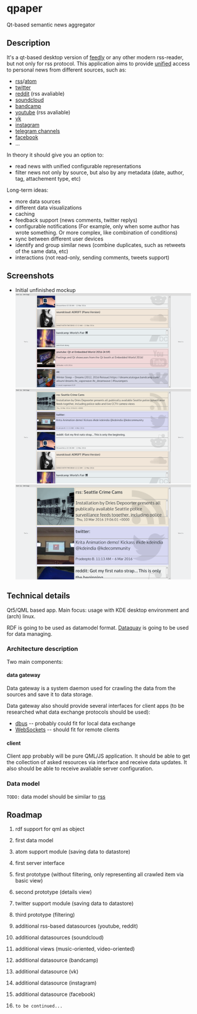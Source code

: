 # qpaper
Qt-based semantic news aggregator

## Description

It's a qt-based desktop version of [feedly](http://feedly.com/) or any other modern rss-reader, but not only for rss protocol. This application aims to provide [unified](http://xkcd.com/927/) access to personal news from different sources, such as:
+ [rss](http://cyber.law.harvard.edu/rss/rss.html)/[atom](https://tools.ietf.org/html/rfc4287)
+ [twitter](https://dev.twitter.com/)
+ [reddit](http://reddit.com/.) (rss avaliable)
+ [soundcloud](https://developers.soundcloud.com/)
+ [bandcamp](https://bandcamp.com/developer)
+ [youtube](https://www.youtube.com/yt/dev/api-resources.html) (rss avaliable)
+ [vk](https://vk.com/dev)
+ [instagram](https://www.instagram.com/developer/)
+ [telegram channels](https://telegram.org/faq_channels)
+ [facebook](https://developers.facebook.com/)
+ ...
 
In theory it should give you an option to:
+ read news with unified configurable representations
+ filter news not only by source, but also by any metadata (date, author, tag, attachement type, etc)

Long-term ideas:
+ more data sources
+ different data visualizations
+ caching
+ feedback support (news comments, twitter replys)
+ configurable notifications (For example, only when some author has wrote something. Or more complex, like combination of conditions)
+ sync between different user devices
+ identify and group similar news (combine duplicates, such as retweets of the same data, etc)
+ interactions (not read-only, sending comments, tweets support)

## Screenshots

+ Initial unfinished mockup
![1](https://github.com/a-andreyev/qpaper/raw/master/doc/shot1.png)
![2](https://github.com/a-andreyev/qpaper/raw/master/doc/shot2.png)
![3](https://github.com/a-andreyev/qpaper/raw/master/doc/shot3.png)

## Technical details

Qt5/QML based app. Main focus: usage with KDE desktop environment and (arch) linux.

RDF is going to be used as datamodel format. [Dataquay](http://breakfastquay.com/dataquay/) is going to be used for data managing.

### Architecture description

Two main components:

#### data gateway

Data gateway is a system daemon used for crawling the data from the sources and save it to data storage.

Data gateway also should provide several interfaces for client apps (to be researched what data exchange protocols should be used):
+ [dbus](https://www.freedesktop.org/wiki/Software/dbus/) -- probably could fit for local data exchange
+ [WebSockets](http://tools.ietf.org/html/rfc6455) -- should fit for remote clients

#### client

Client app probably will be pure QML/JS application. It should be able to get the collection of asked resources via interface and receive data updates. It also should be able to receive avaliable server configuration.

### Data model

`TODO:` data model should be similar to [rss](http://lov.okfn.org/dataset/lov/vocabs/rss)

## Roadmap

1. rdf support for qml as object
1. first data model
1. atom support module (saving data to datastore)
1. first server interface
1. first prototype (without filtering, only representing all crawled item via basic view)
1. second prototype (details view)
1. twitter support module (saving data to datastore)
1. third prototype (filtering)
1. additional rss-based datasources (youtube, reddit)
1. additional datasources (soundcloud)
1. additional views (music-oriented, video-oriented)
1. additional datasource (bandcamp)
1. additional datasource (vk)
1. additional datasource (instagram)
1. additional datasource (facebook)

1. `to be continued...`
